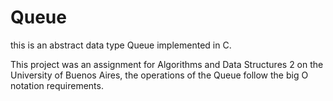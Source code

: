 # Queue
this is an abstract data type Queue implemented in C.

This project was an assignment for Algorithms and Data Structures 2 on the University of Buenos Aires, the operations of the Queue follow the big O notation requirements.
